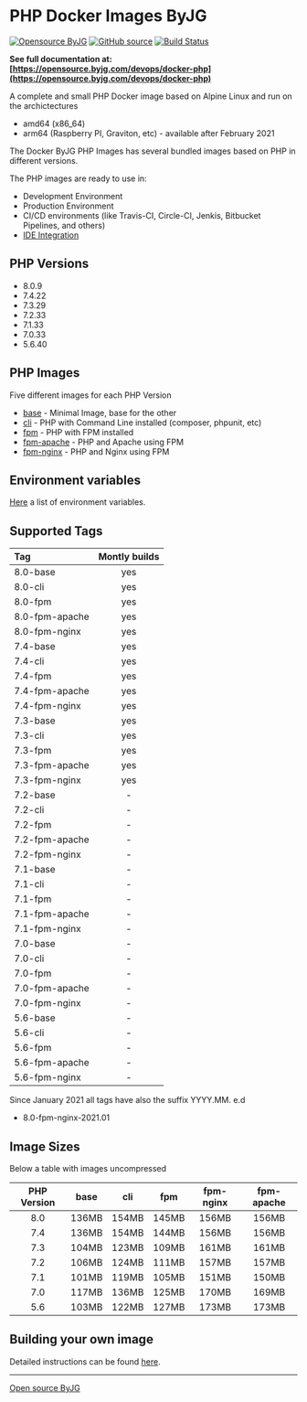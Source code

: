 # PHP Docker Images ByJG

[![Opensource ByJG](https://img.shields.io/badge/opensource-byjg-success.svg)](http://opensource.byjg.com)
[![GitHub source](https://img.shields.io/badge/Github-source-informational?logo=github)](https://github.com/byjg/docker-php/)
[![Build Status](https://travis-ci.com/byjg/docker-php.svg?branch=master)](https://travis-ci.com/byjg/docker-php)

**See full documentation at: [https://opensource.byjg.com/devops/docker-php](https://opensource.byjg.com/devops/docker-php)**

A complete and small PHP Docker image based on Alpine Linux and run on the archictectures
- amd64 (x86_64)
- arm64 (Raspberry PI, Graviton, etc) - available after February 2021

The Docker ByJG PHP Images has several bundled images based on PHP in different versions.

The PHP images are ready to use in:
 - Development Environment
 - Production Environment
 - CI/CD environments (like Travis-CI, Circle-CI, Jenkis, Bitbucket Pipelines, and others)
 - [IDE Integration](ide)
 
## PHP Versions

- 8.0.9
- 7.4.22
- 7.3.29
- 7.2.33
- 7.1.33
- 7.0.33
- 5.6.40

## PHP Images

Five different images for each PHP Version

* [base](image-base) - Minimal Image, base for the other
* [cli](image-cli) - PHP with Command Line installed (composer, phpunit, etc)
* [fpm](image-fpm) - PHP with FPM installed
* [fpm-apache](image-fpm) - PHP and Apache using FPM
* [fpm-nginx](image-fpm) - PHP and Nginx using FPM

## Environment variables

[Here](environment) a list of environment variables.

## Supported Tags

| Tag             | Montly builds |
|:----------------|:-------------:|
| 8.0-base        | yes           |
| 8.0-cli         | yes           |
| 8.0-fpm         | yes           |
| 8.0-fpm-apache  | yes           |
| 8.0-fpm-nginx   | yes           |
| 7.4-base        | yes           |
| 7.4-cli         | yes           |
| 7.4-fpm         | yes           |
| 7.4-fpm-apache  | yes           |
| 7.4-fpm-nginx   | yes           |
| 7.3-base        | yes           |
| 7.3-cli         | yes           |
| 7.3-fpm         | yes           |
| 7.3-fpm-apache  | yes           |
| 7.3-fpm-nginx   | yes           |
| 7.2-base        | -             |
| 7.2-cli         | -             |
| 7.2-fpm         | -             |
| 7.2-fpm-apache  | -             |
| 7.2-fpm-nginx   | -             |
| 7.1-base        | -             |
| 7.1-cli         | -             |
| 7.1-fpm         | -             |
| 7.1-fpm-apache  | -             |
| 7.1-fpm-nginx   | -             |
| 7.0-base        | -             |
| 7.0-cli         | -             |
| 7.0-fpm         | -             |
| 7.0-fpm-apache  | -             |
| 7.0-fpm-nginx   | -             |
| 5.6-base        | -             |
| 5.6-cli         | -             |
| 5.6-fpm         | -             |
| 5.6-fpm-apache  | -             |
| 5.6-fpm-nginx   | -             |

Since January 2021 all tags have also the suffix YYYY.MM. e.d
- 8.0-fpm-nginx-2021.01

## Image Sizes

Below a table with images uncompressed

| PHP Version   | base  | cli   | fpm    | fpm-nginx | fpm-apache |
|:-------------:|:-----:|:-----:|:------:|:---------:|:----------:|
| 8.0           | 136MB | 154MB | 145MB  | 156MB     | 156MB      |
| 7.4           | 136MB | 154MB | 144MB  | 156MB     | 156MB      |
| 7.3           | 104MB | 123MB | 109MB  | 161MB     | 161MB      |
| 7.2           | 106MB | 124MB | 111MB  | 157MB     | 157MB      |
| 7.1           | 101MB | 119MB | 105MB  | 151MB     | 150MB      |
| 7.0           | 117MB | 136MB | 125MB  | 170MB     | 169MB      |
| 5.6           | 103MB | 122MB | 127MB  | 173MB     | 173MB      |

## Building your own image

Detailed instructions can be found [here](building).

----
[Open source ByJG](http://opensource.byjg.com)

